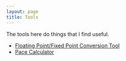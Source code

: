 ```yaml
---
layout: page
title: Tools
---
```


The tools here do things that I find useful.

- [Floating Point/Fixed Point Conversion Tool](./fixedpoint.html)
- [Pace Calculator](./pace.html)